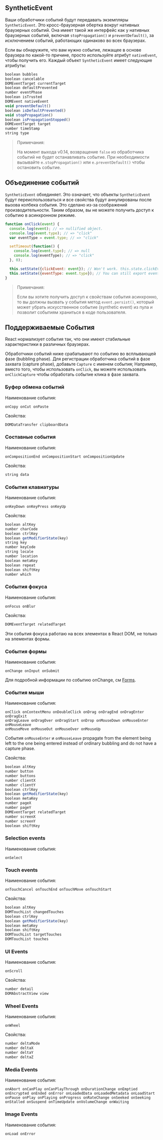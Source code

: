 ## SyntheticEvent

Ваши обработчики событий будут передавать экземпляры `SyntheticEvent`. Это кросс-браузерная обертка вокруг нативных браузерных событий. Она имеет такой же интерфейс как у нативных браузерных событий, включая `stopPropagation()` и `preventDefault()`, за исключением событий, работающих одинаково во всех браузерах.

Если вы обнаружите, что вам нужно событие, лежащее в основе браузера по какой-то причине, просто используйте атрибут `nativeEvent`, чтобы получить его. Каждый объект `SyntheticEvent` имеет следующие атрибуты:

```javascript
boolean bubbles
boolean cancelable
DOMEventTarget currentTarget
boolean defaultPrevented
number eventPhase
boolean isTrusted
DOMEvent nativeEvent
void preventDefault()
boolean isDefaultPrevented()
void stopPropagation()
boolean isPropagationStopped()
DOMEventTarget target
number timeStamp
string type
```

> Примечания:
>
> На момент выхода v0.14, возвращение `false` из обработчика событий не будет останавливать событие. При необходимости вызывайте `e.stopPropagation()` или `e.preventDefault()` чтобы остановить событие.

## Объединение событий

`SyntheticEvent` обхединяет. Это означает, что объекты `SyntheticEvent` будут переиспользоваться и все свойства будут аннулированы после вызова колбека события.
Это сделано из-за соображений производительности.
Таким образом, вы не можете получить доступ к событию в асинхронном режиме.

```javascript
function onClick(event) {
  console.log(event); // => nullified object.
  console.log(event.type); // => "click"
  var eventType = event.type; // => "click"

  setTimeout(function() {
    console.log(event.type); // => null
    console.log(eventType); // => "click"
  }, 0);

  this.setState({clickEvent: event}); // Won't work. this.state.clickEvent will only contain null values.
  this.setState({eventType: event.type}); // You can still export event properties.
}
```

> Примечания:
>
> Если вы хотите получить доступ к свойствам события асинхронно, то вы должны вызвать у события метод `event.persist()`, который может убрать искусственное событие (synthetic event) из пула и позволит событиям храниться в коде пользователя.

## Поддерживаемые События

React нормализует события так, что они имеют стабильные характеристики в различных браузерах.

Обработчики событий ниже срабатывают по событию во всплывающей фазе (bubbling phase). Для регистрации обработчика событий в фазе захвата (capture phase), добавьте `Capture` с именем события; Например, вместо того, чтобы использовать `onClick`, вы можете использовать `onClickCapture` чтобы обработать событие клика в фазе захвата.


### Буфер обмена событий

Наименование события:

```
onCopy onCut onPaste
```

Свойства:

```javascript
DOMDataTransfer clipboardData
```


### Составные события

Наименование события:

```
onCompositionEnd onCompositionStart onCompositionUpdate
```

Свойства:

```javascript
string data

```


### События клавиатуры

Наименование события:

```
onKeyDown onKeyPress onKeyUp
```

Свойства:

```javascript
boolean altKey
number charCode
boolean ctrlKey
boolean getModifierState(key)
string key
number keyCode
string locale
number location
boolean metaKey
boolean repeat
boolean shiftKey
number which
```


### События фокуса

Наименование события:

```
onFocus onBlur
```

Свойства:

```javascript
DOMEventTarget relatedTarget
```

Эти события фокуса работаю на всех элементах в React DOM, не только на элементах формы.

### События формы

Наименование события:

```
onChange onInput onSubmit
```

Для подробной информации по событию onChange, см [Forms](/react/docs/forms.html).


### События мыши

Наименование события:

```
onClick onContextMenu onDoubleClick onDrag onDragEnd onDragEnter onDragExit
onDragLeave onDragOver onDragStart onDrop onMouseDown onMouseEnter onMouseLeave
onMouseMove onMouseOut onMouseOver onMouseUp
```

События `onMouseEnter` и `onMouseLeave` propagate from the element being left to the one being entered instead of ordinary bubbling and do not have a capture phase.

Свойства:

```javascript
boolean altKey
number button
number buttons
number clientX
number clientY
boolean ctrlKey
boolean getModifierState(key)
boolean metaKey
number pageX
number pageY
DOMEventTarget relatedTarget
number screenX
number screenY
boolean shiftKey
```


### Selection events

Наименование события:

```
onSelect
```


### Touch events

Наименование события:

```
onTouchCancel onTouchEnd onTouchMove onTouchStart
```

Свойства:

```javascript
boolean altKey
DOMTouchList changedTouches
boolean ctrlKey
boolean getModifierState(key)
boolean metaKey
boolean shiftKey
DOMTouchList targetTouches
DOMTouchList touches
```


### UI Events

Наименование события:

```
onScroll
```

Свойства:

```javascript
number detail
DOMAbstractView view
```


### Wheel Events

Наименование события:

```
onWheel
```

Свойства:

```javascript
number deltaMode
number deltaX
number deltaY
number deltaZ
```

### Media Events

Наименование события:

```
onAbort onCanPlay onCanPlayThrough onDurationChange onEmptied onEncrypted onEnded onError onLoadedData onLoadedMetadata onLoadStart onPause onPlay onPlaying onProgress onRateChange onSeeked onSeeking onStalled onSuspend onTimeUpdate onVolumeChange onWaiting
```

### Image Events

Наименование события:

```
onLoad onError
```
